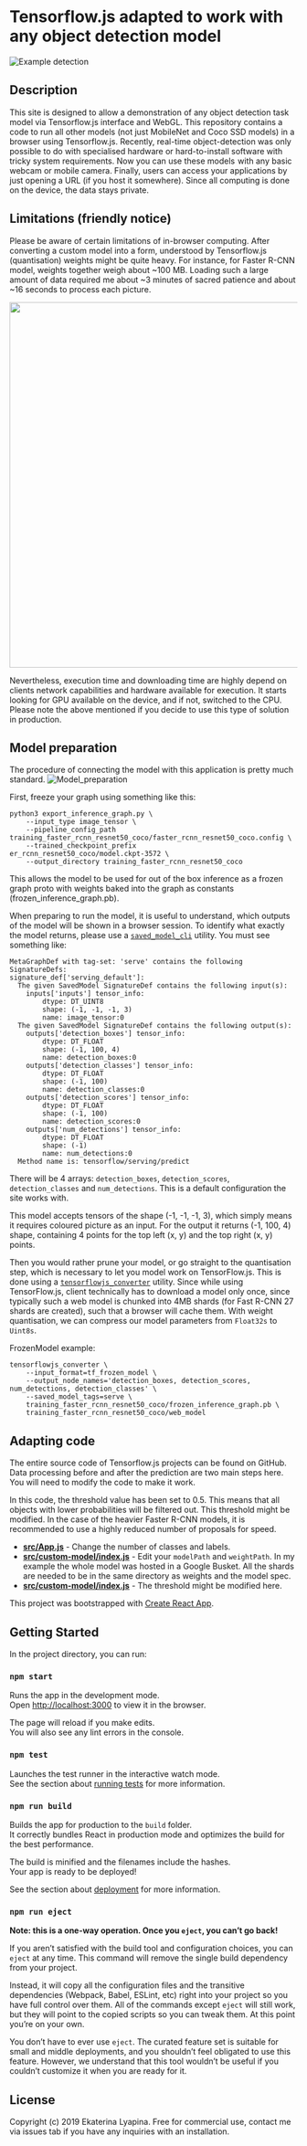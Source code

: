 # Tensorflow.js adapted to work with any object detection model
![Example detection](assets/object_detection.jpg)

## Description
This site is designed to allow a demonstration of any object detection task model via Tensorflow.js interface and WebGL. This repository contains a code to run all other models (not just MobileNet and Coco SSD models) in a browser using Tensorflow.js. Recently, real-time object-detection was only possible to do with specialised hardware or hard-to-install software with tricky system requirements. Now you can use these models  with any basic webcam or mobile camera. Finally, users can access your applications by just opening a URL (if you host it somewhere). Since all computing is done on the device, the data stays private.

## Limitations (friendly notice)
Please be aware of certain limitations of in-browser computing. After converting a custom model into a form, understood by Tensorflow.js (quantisation) weights might be quite heavy. For instance, for Faster R-CNN model, weights together weigh about ~100 MB. Loading such a large amount of data required me about ~3 minutes of sacred patience and about ~16 seconds to process each picture.

<p align="center">
<img src="https://github.com/aegorfk/TensorFlow.js-for-any-model/blob/master/assets/Scoring.jpg?raw=true" width="584" height="640" />
</p>

Nevertheless, execution time and downloading time are highly depend on clients network capabilities and hardware available for execution. It starts looking for GPU available on the device, and if not, switched to the CPU. Please note the above mentioned if you decide to use this type of solution in production.

## Model preparation
The procedure of connecting the model with this application is pretty much standard.
![Model_preparation](assets/model_flow.png)

First, freeze your graph using something like this:
```
python3 export_inference_graph.py \
    --input_type image_tensor \
    --pipeline_config_path training_faster_rcnn_resnet50_coco/faster_rcnn_resnet50_coco.config \
    --trained_checkpoint_prefix 
er_rcnn_resnet50_coco/model.ckpt-3572 \
    --output_directory training_faster_rcnn_resnet50_coco
```
This allows the model to be used for out of the box inference as a frozen graph proto with weights baked into the graph as constants (frozen_inference_graph.pb).

When preparing to run the model, it is useful to understand, which outputs of the model will be shown in a browser session. To identify what exactly the model returns, please use a [`saved_model_cli`](https://www.tensorflow.org/guide/saved_model) utility. You must see something like:

```
MetaGraphDef with tag-set: 'serve' contains the following SignatureDefs:
signature_def['serving_default']:
  The given SavedModel SignatureDef contains the following input(s):
    inputs['inputs'] tensor_info:
        dtype: DT_UINT8
        shape: (-1, -1, -1, 3)
        name: image_tensor:0
  The given SavedModel SignatureDef contains the following output(s):
    outputs['detection_boxes'] tensor_info:
        dtype: DT_FLOAT
        shape: (-1, 100, 4)
        name: detection_boxes:0
    outputs['detection_classes'] tensor_info:
        dtype: DT_FLOAT
        shape: (-1, 100)
        name: detection_classes:0
    outputs['detection_scores'] tensor_info:
        dtype: DT_FLOAT
        shape: (-1, 100)
        name: detection_scores:0
    outputs['num_detections'] tensor_info:
        dtype: DT_FLOAT
        shape: (-1)
        name: num_detections:0
  Method name is: tensorflow/serving/predict
```
There will be 4 arrays: `detection_boxes`, `detection_scores`, `detection_classes` and `num_detections`. This is a default configuration the site works with.

This model accepts tensors of the shape (-1, -1, -1, 3), which simply means it requires coloured picture as an input. For the output it returns (-1, 100, 4) shape, containing 4 points for the top left (x, y) and the top right (x, y) points.

Then you would rather prune your model, or go straight to the quantisation step, which is necessary to let you model work on TensorFlow.js. This is done using a [`tensorflowjs_converter`](https://github.com/tensorflow/tfjs-converter) utility. Since while using TensorFlow.js, client technically has to download a model only once, since typically such a web model is chunked into 4MB shards (for Fast R-CNN 27 shards are created), such that a browser will cache them. With weight quantisation, we can compress our model parameters from `Float32s` to `Uint8s`.

FrozenModel example:
```
tensorflowjs_converter \
    --input_format=tf_frozen_model \
    --output_node_names='detection_boxes, detection_scores, num_detections, detection_classes' \
    --saved_model_tags=serve \
    training_faster_rcnn_resnet50_coco/frozen_inference_graph.pb \
    training_faster_rcnn_resnet50_coco/web_model
```


## Adapting code
The entire source code of Tensorflow.js projects can be found on GitHub. 
Data processing before and after the prediction are two main steps here. You will need to modify the code to make it work.

In this code, the threshold value has been set to 0.5. This means that all objects with lower probabilities will be filtered out. This threshold might be modified. In the case of the heavier Faster R-CNN models, it is recommended to use a highly reduced number of proposals for speed.

* **[src/App.js](src/App.js)** - Change the number of classes and labels.
* **[src/custom-model/index.js](src/custom-model/index.js)** - Edit your `modelPath` and `weightPath`. In my example the whole model was hosted in a Google Busket. All the shards are needed to be in the same directory as weights and the model spec.
* **[src/custom-model/index.js](src/custom-model/index.js)** - The threshold might be modified here.



This project was bootstrapped with [Create React App](https://github.com/facebook/create-react-app).

## Getting Started

In the project directory, you can run:

### `npm start`

Runs the app in the development mode.<br>
Open [http://localhost:3000](http://localhost:3000) to view it in the browser.

The page will reload if you make edits.<br>
You will also see any lint errors in the console.

### `npm test`

Launches the test runner in the interactive watch mode.<br>
See the section about [running tests](https://facebook.github.io/create-react-app/docs/running-tests) for more information.

### `npm run build`

Builds the app for production to the `build` folder.<br>
It correctly bundles React in production mode and optimizes the build for the best performance.

The build is minified and the filenames include the hashes.<br>
Your app is ready to be deployed!

See the section about [deployment](https://facebook.github.io/create-react-app/docs/deployment) for more information.

### `npm run eject`

**Note: this is a one-way operation. Once you `eject`, you can’t go back!**

If you aren’t satisfied with the build tool and configuration choices, you can `eject` at any time. This command will remove the single build dependency from your project.

Instead, it will copy all the configuration files and the transitive dependencies (Webpack, Babel, ESLint, etc) right into your project so you have full control over them. All of the commands except `eject` will still work, but they will point to the copied scripts so you can tweak them. At this point you’re on your own.

You don’t have to ever use `eject`. The curated feature set is suitable for small and middle deployments, and you shouldn’t feel obligated to use this feature. However, we understand that this tool wouldn’t be useful if you couldn’t customize it when you are ready for it.

## License
Copyright (c) 2019 Ekaterina Lyapina. Free for commercial use, contact me via issues tab if you have any inquiries with an installation.
